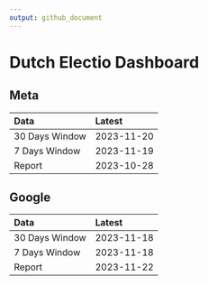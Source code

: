 ```yaml
---
output: github_document
---
```


# Dutch Electio Dashboard



## Meta


|Data           |Latest     |
|:--------------|:----------|
|30 Days Window |2023-11-20 |
|7 Days Window  |2023-11-19 |
|Report         |2023-10-28 |

## Google


|Data           |Latest     |
|:--------------|:----------|
|30 Days Window |2023-11-18 |
|7 Days Window  |2023-11-18 |
|Report         |2023-11-22 |
